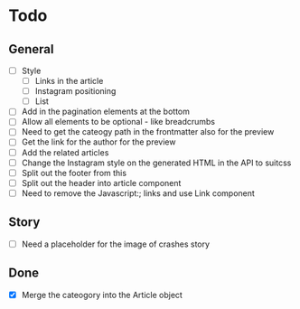 # Todo

## General

- [ ] Style
  - [ ] Links in the article
  - [ ] Instagram positioning
  - [ ] List
- [ ] Add in the pagination elements at the bottom
- [ ] Allow all elements to be optional - like breadcrumbs
- [ ] Need to get the cateogy path in the frontmatter also for the preview
- [ ] Get the link for the author for the preview
- [ ] Add the related articles
- [ ] Change the Instagram style on the generated HTML in the API to suitcss
- [ ] Split out the footer from this
- [ ] Split out the header into article component
- [ ] Need to remove the Javascript:; links and use Link component

## Story

- [ ] Need a placeholder for the image of crashes story

## Done

- [X] Merge the cateogory into the Article object
